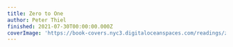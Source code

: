 ```yaml
---
title: Zero to One
author: Peter Thiel
finished: 2021-07-30T00:00:00.000Z
coverImage: 'https://book-covers.nyc3.digitaloceanspaces.com/readings/zero-to-one-01.jpg'
---
```

